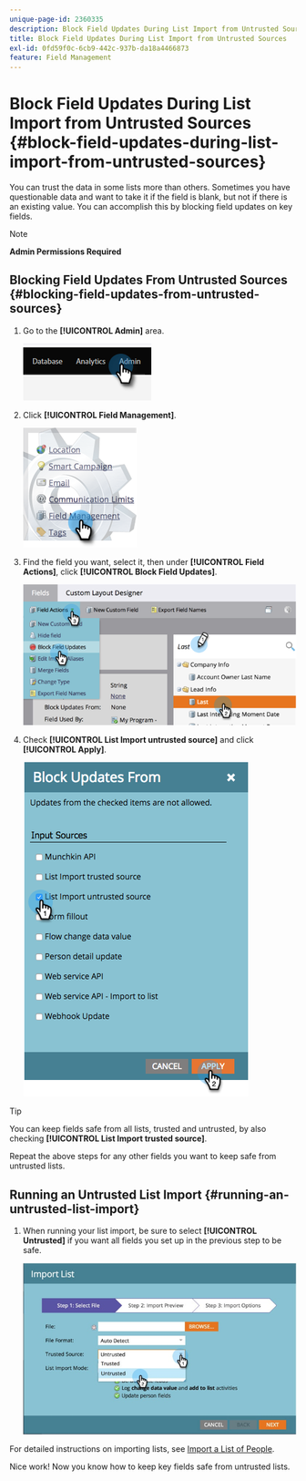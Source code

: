 ```yaml
---
unique-page-id: 2360335
description: Block Field Updates During List Import from Untrusted Sources - Marketo Docs - Product Documentation
title: Block Field Updates During List Import from Untrusted Sources
exl-id: 0fd59f0c-6cb9-442c-937b-da18a4466873
feature: Field Management
---
```

# Block Field Updates During List Import from Untrusted Sources {#block-field-updates-during-list-import-from-untrusted-sources}

You can trust the data in some lists more than others. Sometimes you have questionable data and want to take it if the field is blank, but not if there is an existing value. You can accomplish this by blocking field updates on key fields.

>[!NOTE]
>
>**Admin Permissions Required**

## Blocking Field Updates From Untrusted Sources {#blocking-field-updates-from-untrusted-sources}

1. Go to the **[!UICONTROL Admin]** area.

   ![](assets/blocking-field-updates-from-untrusted-sources-1.png)

1. Click **[!UICONTROL Field Management]**.

   ![](assets/blocking-field-updates-from-untrusted-sources-2.png)

1. Find the field you want, select it, then under **[!UICONTROL Field Actions]**, click **[!UICONTROL Block Field Updates]**.

   ![](assets/blocking-field-updates-from-untrusted-sources-3.png)

1. Check **[!UICONTROL List Import untrusted source]** and click **[!UICONTROL Apply]**.

   ![](assets/blocking-field-updates-from-untrusted-sources-4.png)

>[!TIP]
>
>You can keep fields safe from all lists, trusted and untrusted, by also checking **[!UICONTROL List Import trusted source]**.

Repeat the above steps for any other fields you want to keep safe from untrusted lists.

## Running an Untrusted List Import {#running-an-untrusted-list-import}

1. When running your list import, be sure to select **[!UICONTROL Untrusted]** if you want all fields you set up in the previous step to be safe.

   ![](assets/blocking-field-updates-from-untrusted-sources-5.png)

For detailed instructions on importing lists, see [Import a List of People](/help/marketo/getting-started/quick-wins/import-a-list-of-people.md).

Nice work! Now you know how to keep key fields safe from untrusted lists.
